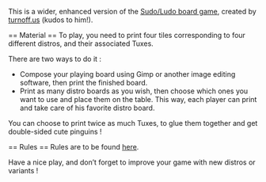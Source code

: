 This is a wider, enhanced version of the [Sudo/Ludo board game](http://turnoff.us/geek/sudo-board-game), created by [turnoff.us](http://turnoff.us) (kudos to
him!).

== Material ==
To play, you need to print four tiles corresponding to four different distros, and their associated
Tuxes.

There are two ways to do it :
* Compose your playing board using Gimp or another image editing software, then print the finished
  board.
* Print as many distro boards as you wish, then choose which ones you want to use and place them on
  the table. This way, each player can print and take care of his favorite distro board.

You can choose to print twice as much Tuxes, to glue them together and get double-sided cute
pinguins !

== Rules ==
Rules are to be found [here](http://en.wikipedia.org/wiki/Ludo_(board_game)).

Have a nice play, and don’t forget to improve your game with new distros or variants !
